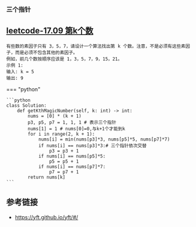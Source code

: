 
### 三个指针
## [leetcode-17.09 第k个数](https://leetcode.cn/problems/get-kth-magic-number-lcci/)
    有些数的素因子只有 3，5，7，请设计一个算法找出第 k 个数。注意，不是必须有这些素因子，而是必须不包含其他的素因子。
    例如，前几个数按顺序应该是 1，3，5，7，9，15，21。
    示例 1:
    输入: k = 5
    输出: 9

=== "python"

    ```python
    class Solution:
        def getKthMagicNumber(self, k: int) -> int:
            nums = [0] * (k + 1)
            p3, p5, p7 = 1, 1, 1 # 表示三个指针
            nums[1] = 1 # nums[0]=0,与k+1个才能到k
            for i in range(2, k + 1):
                nums[i] = min(nums[p3]*3, nums[p5]*5, nums[p7]*7)
                if nums[i] == nums[p3]*3:# 三个指针依次交替
                    p3 = p3 + 1
                if nums[i] == nums[p5]*5:
                    p5 = p5 + 1
                if nums[i] == nums[p7]*7:
                    p7 = p7 + 1
            return nums[k]
    ```



##  参考链接
- https://yft.github.io/yft/#/
